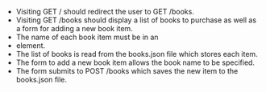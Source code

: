 - Visiting GET / should redirect the user to GET /books.
- Visiting GET /books should display a list of books to purchase as well as a form for adding a new book item.
- The name of each book item must be in an <li> element.
- The list of books is read from the books.json file which stores each item.
- The form to add a new book item allows the book name to be specified.
- The form submits to POST /books which saves the new item to the books.json file.